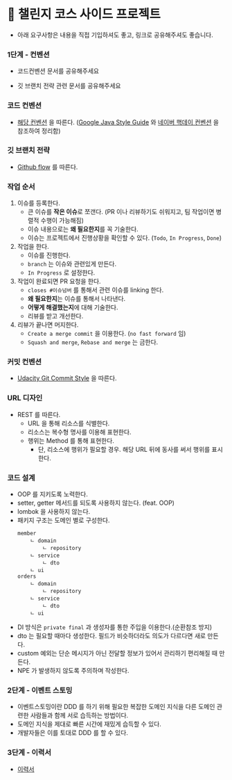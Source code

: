 # 🎯 챌린지 코스 사이드 프로젝트

* 아래 요구사항은 내용을 직접 기입하셔도 좋고, 링크로 공유해주셔도 좋습니다.

### 1단계 - 컨벤션

- 코드컨벤션 문서를 공유해주세요

- 깃 브랜치 전략 관련 문서를 공유해주세요

### 코드 컨벤션
- [해당 컨벤션](https://phantom-quasar-da4.notion.site/d9320b5fc7754dce9aeb48f5f8b8d201) 을 따른다. ([Google Java Style Guide](https://google.github.io/styleguide/javaguide.html) 와 [네이버 핵데이 컨벤션](https://naver.github.io/hackday-conventions-java) 을 참조하여 정리함)

### 깃 브랜치 전략
- [Github flow](https://docs.github.com/en/get-started/quickstart/github-flow) 를 따른다.

### 작업 순서

1. 이슈를 등록한다.
    - 큰 이슈를 **작은 이슈**로 쪼갠다. (PR 이나 리뷰하기도 쉬워지고, 팀 작업이면 병렬적 수행이 가능해짐)
    - 이슈 내용으로는 **왜 필요한지**를 꼭 기술한다.
    - 이슈는 프로젝트에서 진행상황을 확인할 수 있다. (`Todo`, `In Progress`, `Done`)
2. 작업을 한다.
    - 이슈를 진행한다.
    - `branch` 는 이슈와 관련있게 만든다.
    - `In Progress` 로 설정한다.
3. 작업이 완료되면 PR 요청을 한다.
    - `closes #이슈넘버` 를 통해서 관련 이슈를 linking 한다.
    - **왜 필요한지**는 이슈를 통해서 나타낸다.
    - **어떻게 해결했는지**에 대해 기술한다.
    - 리뷰를 받고 개선한다.
4. 리뷰가 끝나면 머지한다.
    - `Create a merge commit` 을 이용한다. (`no fast forward` 임)
    - `Squash and merge`, `Rebase and merge` 는 금한다.

### 커밋 컨벤션
- [Udacity Git Commit Style](https://udacity.github.io/git-styleguide) 을 따른다.

### URL 디자인
- REST 를 따른다.
    - URL 을 통해 리소스를 식별한다.
    - 리소스는 복수형 명사를 이용해 표현한다.
    - 행위는 Method 를 통해 표현한다.
        - 단, 리소스에 행위가 필요할 경우. 해당 URL 뒤에 동사를 써서 행위를 표시한다.

### 코드 설계
- OOP 를 지키도록 노력한다.
- setter, getter 메서드를 되도록 사용하지 않는다. (feat. OOP)
- lombok 을 사용하지 않는다.
- 패키지 구조는 도메인 별로 구성한다.
   ```
   member
       ㄴ domain
           ㄴ repository
       ㄴ service
           ㄴ dto
       ㄴ ui
   orders
       ㄴ domain
           ㄴ repository
       ㄴ service
           ㄴ dto
       ㄴ ui
  ```
- DI 방식은 `private final` 과 생성자를 통한 주입을 이용한다.(순환참조 방지)
- dto 는 필요할 때마다 생성한다. 필드가 비슷하더라도 의도가 다르다면 새로 만든다.
- custom 예외는 단순 메시지가 아닌 전달할 정보가 있어서 관리하기 편리해질 때 만든다.
- NPE 가 발생하지 않도록 주의하며 작성한다.

### 2단계 - 이벤트 스토밍

- 이벤트스토밍이란 DDD 를 하기 위해 필요한 복잡한 도메인 지식을 다른 도메인 관련한 사람들과 함께 서로 습득하는 방법이다.
- 도메인 지식을 제대로 빠른 시간에 재밌게 습득할 수 있다.
- 개발자들은 이를 토대로 DDD 를 할 수 있다.


### 3단계 - 이력서

- [이력서](https://enjoy-funny-happy.notion.site/1-1-bc9981bf84dc446796f14d1f5ef66c5f)
